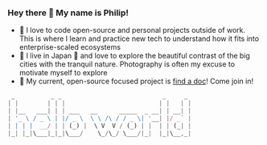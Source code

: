 ### Hey there 👋 My name is Philip!

- 🌱 I love to code open-source and personal projects outside of work. This is where I learn and practice new tech to understand how it fits into enterprise-scaled ecosystems
- 🚄 I live in Japan 🏯 and love to explore the beautiful contrast of the big cities with the tranquil nature. Photography is often my excuse to motivate myself to explore
- 🔭 My current, open-source focused project is [find a doc](https://github.com/ourjapanlife/findadoc-web)! Come join in!

```javascript
 _          _ _                            _     _ 
| |        | | |                          | |   | |
| |__   ___| | | ___   __      _____  _ __| | __| |
| '_ \ / _ \ | |/ _ \  \ \ /\ / / _ \| '__| |/ _` |
| | | |  __/ | | (_) |  \ V  V / (_) | |  | | (_| |
|_| |_|\___|_|_|\___/    \_/\_/ \___/|_|  |_|\__,_|

```
                                                   
                                                   
